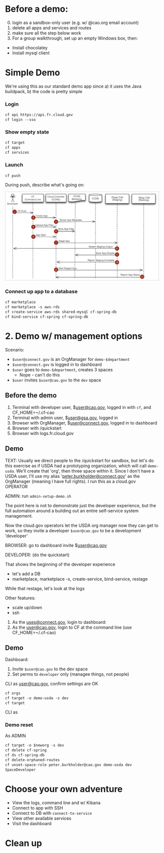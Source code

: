 # Before a demo:

0. login as a sandbox-only user (e.g. w/ @cao.org email account)
0. delete all apps and services and routes
0. make sure all the step below work
0. For a group walkthrough, set up an empty Windows box, then:
* Install chocolatey
* Install mysql client

# Simple Demo

We're using this as our standard demo app since a) it uses the Java buildpack, b) the code is pretty simple

### Login

```
cf api https://api.fr.cloud.gov
cf login --sso
```

### Show empty state

```
cf target
cf apps
cf services
```

### Launch

```
cf push
```

During push, describe what's going on:

![Staging](https://github.com/18F/cg-workshop/raw/master/images/app_push_flow_diagram_diego.png)

### Connect up app to a database

```
cf marketplace
cf marketplace -s aws-rds
cf create-service aws-rds shared-mysql cf-spring-db
cf bind-service cf-spring cf-spring-db
```

# 2. Demo w/ management options

Scenario: 
  * `$user@connect.gov` is an OrgManager for `demo-$department`
  * `$user@connect.gov` is logged in to dashboard
  * `$user` goes to `demo-$department`, creates 3 spaces
    * Nope - can't do this
  * `$user` invites `$user@cao.gov` to the `dev` space

## Before the demo

1. Terminal with developer user, $user@cao.gov, logged in with `cf`, and CF_HOME=~/.cf-cao
1. Terminal with admin user, $user@gsa.gov, logged in
1. Browser with OrgManager, $user@connect.gov, logged in to dashboard
1. Browser with /quickstart
1. Browser with logs.fr.cloud.gov

## Demo

TEXT: Usually we direct people to the /quickstart for sandbox, but let's do this exercise as if USDA had a prototyping organization, which will call `demo-usda`. We'll create that 'org', then three space within it.  Since I don't have a USDA user, I'll use my alias 'peter.burkholder@connect.gov' as the OrgManager (meaning I have full rights). I run this as a cloud.gov OPERATOR

ADMIN: run `admin-setup-demo.sh`

The point here is not to demonstrate just the developer experience, but the full automation around a building out an entire self-service system management.

Now the cloud.gov operators let the USDA org manager now they can get to work, so they invite a developer `$user@cao.gov` to be a development 'developer'

BROWSER: go to dashboard invite $user@cao.gov

DEVELOPER: (do the quickstart)

That shows the beginning of the developer experience
- let's add a DB
- marketplace, marketplace -s, create-service, bind-service, restage

While that restage, let's look at the logs

Other features:
- scale up/down
- ssh







1. As the uses@connect.gov, login to dashboard:
1. As the user@cao.gov, login to CF at the command line (use CF_HOME=~/.cf-cao)

## Demo

Dashboard:
1. Invite `$user@cao.gov` to the dev space
1. Set perms to `developer` only (managee things, not people)

CLI as user@cao.gov, confirm settings are OK

```
cf orgs
cf target -o demo-usda -s dev
cf target
```

CLI as 

### Demo reset

As ADMIN

```
cf target -o $neworg -s dev
cf delete cf-spring
cf ds cf-spring-db
cf delete-orphaned-routes
cf unset-space-role peter.burkholder@cao.gov demo-usda dev SpaceDeveloper
```





# Choose your own adventure

* View the logs, command line and w/ Kibana
* Connect to app with SSH
* Connect to DB with `connect-to-service`
* View other available services
* Visit the dashboard 

# Clean up
